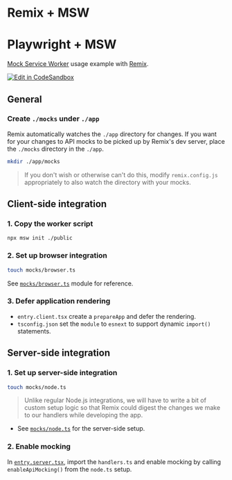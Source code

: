 # Remix + MSW

# Playwright + MSW

[Mock Service Worker](https://github.com/mswjs/msw) usage example with [Remix](https://github.com/remix-run/remix).

[![Edit in CodeSandbox](https://assets.codesandbox.io/github/button-edit-lime.svg)](https://codesandbox.io/p/sandbox/github/mswjs/examples-new/tree/main/examples/with-remix)

## General

### Create `./mocks` under `./app`

Remix automatically watches the `./app` directory for changes. If you want for your changes to API mocks to be picked up by Remix's dev server, place the `./mocks` directory in the `./app`.

```sh
mkdir ./app/mocks
```

> If you don't wish or otherwise can't do this, modify `remix.config.js` appropriately to also watch the directory with your mocks.

## Client-side integration

### 1. Copy the worker script

```
npx msw init ./public
```

### 2. Set up browser integration

```sh
touch mocks/browser.ts
```

See [`mocks/browser.ts`](./mocks/browser.ts) module for reference.

### 3. Defer application rendering

- `entry.client.tsx` create a `prepareApp` and defer the rendering.
- `tsconfig.json` set the `module` to `esnext` to support dynamic `import()` statements.

## Server-side integration

### 1. Set up server-side integration

```sh
touch mocks/node.ts
```

> Unlike regular Node.js integrations, we will have to write a bit of custom setup logic so that Remix could digest the changes we make to our handlers while developing the app.

- See [`mocks/node.ts`](./mocks/node.ts) for the server-side setup.

### 2. Enable mocking

In [`entry.server.tsx`](./app/entry.server.tsx), import the `handlers.ts` and enable mocking by calling `enableApiMocking()` from the `node.ts` setup.
